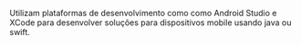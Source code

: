 Utilizam plataformas de desenvolvimento como como Android Studio e XCode para desenvolver soluções para dispositivos mobile usando java ou swift.

